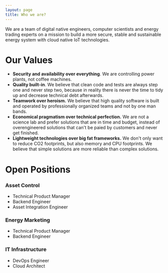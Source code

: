 ```yaml
---
layout: page
title: Who we are?
---
```


We are a team of digital native engineers, computer scientists and energy trading experts on a mission to build a more secure, stable and sustainable energy system with cloud native IoT technologies.

# Our Values

* **Security and availability over everything**. We are controlling power plants, not coffee machines. 
* **Quality built-in**. We believe that clean code and tests are always step one and never step two, because in reality there is never the time 
to tidy up and decrease technical debt afterwards.
* **Teamwork over heroism.** We believe that high quality software is built and operated by professionally organized teams and not by one man bands.
* **Economical pragmatism over technical perfection.**  We are not a science lab and prefer solutions that are in time and budget, instead of overengineered solutions that can't be paied by customers and never get finished.
* **Lightweight technologies over big fat frameworks.** We don't only want to reduce CO2 footprints, but also memory and CPU footprints. We believe that simple solutions are more reliable than complex solutions.

# Open Positions

### Asset Control

* Technical Product Manager
* Backend Engineer
* Asset Integration Engineer

### Energy Marketing

* Technical Product Manager
* Backend Engineer

### IT Infrastructure

* DevOps Engineer
* Cloud Architect

